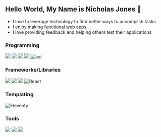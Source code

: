 ## Hello World, My Name is Nicholas Jones 👋
- I love to leverage technology to find better ways to accomplish tasks
- I enjoy making functional web apps
- I love providing feedback and helping others test their applications

### Programming
<p align="left">
  <img src="https://img.shields.io/badge/HTML5-E34F26?style=for-the-badge&logo=html5&logoColor=white" />  
  <img src="https://img.shields.io/badge/CSS3-1572B6?style=for-the-badge&logo=css3&logoColor=white" />  
  <img src="https://img.shields.io/badge/JavaScript-323330?style=for-the-badge&logo=javascript&logoColor=F7DF1E" /> 
  <img src="https://img.shields.io/badge/Node%20js-339933?style=for-the-badge&logo=nodedotjs&logoColor=white" />   
  <img alt="sql" src="https://img.shields.io/badge/SQL-005C84?style=for-the-badge&logo=mysql&logoColor=white">  
</p>

### Frameworks/Libraries
<p align="left">
  <img src="https://img.shields.io/badge/Bootstrap-563D7C?style=for-the-badge&logo=bootstrap&logoColor=white" /> 
  <img src="https://img.shields.io/badge/jQuery-0769AD?style=for-the-badge&logo=jquery&logoColor=white" />
  <img src="https://img.shields.io/badge/angular-0769AD?style=for-the-badge&logo=angular&logoColor=red" />
  <img alt='React' src='https://img.shields.io/badge/React-100000?style=for-the-badge&logo=React&logoColor=40D3DD&labelColor=5C5C5C&color=5C5C5C'/>
</p>

### Templating
<p align="left">
  <img alt='Eleventy' src='https://img.shields.io/badge/Eleventy-100000?style=for-the-badge&logo=Eleventy&logoColor=white&labelColor=black&color=black'/>
</p>


### Tools
<p align="left">
  <img src="https://img.shields.io/badge/Netlify-00C7B7?style=for-the-badge&logo=netlify&logoColor=white" />  
  <img src="https://img.shields.io/badge/GitHub-100000?style=for-the-badge&logo=github&logoColor=white" /> 
 <img src="https://img.shields.io/badge/Figma-F24E1E?style=for-the-badge&logo=figma&logoColor=white" /> 
</p>
